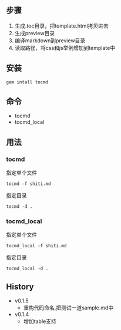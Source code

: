 ## 步骤

1. 生成.toc目录，把template.html拷贝进去
1. 生成preview目录
1. 编译markdown到preview目录
1. 读取路径，将css和js举例增加到template中


## 安装

	gem intall tocmd
	
## 命令

- tocmd 
- tocmd_local

## 用法


### tocmd

指定单个文件

	tocmd -f shiti.md
	
指定目录

	tocmd -d .
	
### tocmd_local
	

指定单个文件

	tocmd_local -f shiti.md
	
指定目录

	tocmd_local -d .
	
	
## History


- v0.1.5
	- 重构代码命名,把测试一道sample.md中
- v0.1.4
	- 增加table支持

